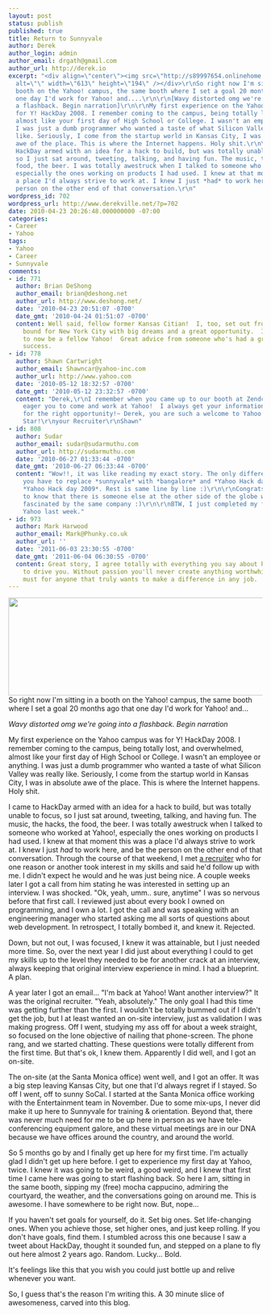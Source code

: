 ```yaml
---
layout: post
status: publish
published: true
title: Return to Sunnyvale
author: Derek
author_login: admin
author_email: drgath@gmail.com
author_url: http://derek.io
excerpt: "<div align=\"center\"><img src=\"http://s89997654.onlinehome.us/screencaps/Flickr_Photo_Download__yahoo-sunnyvale-04-20100618-083757.jpg\"
  alt=\"\" width=\"613\" height=\"194\" /></div>\r\nSo right now I'm sitting in a
  booth on the Yahoo! campus, the same booth where I set a goal 20 months ago that
  one day I'd work for Yahoo! and....\r\n\r\n[Wavy distorted omg we're going into
  a flashback. Begin narration]\r\n\r\nMy first experience on the Yahoo campus was
  for Y! HackDay 2008. I remember coming to the campus, being totally lost, and overwhelmed,
  almost like your first day of High School or College. I wasn't an employee or anything.
  I was just a dumb programmer who wanted a taste of what Silicon Valley was really
  like. Seriously, I come from the startup world in Kansas City, I was in absolute
  awe of the place. This is where the Internet happens. Holy shit.\r\n\r\nI came to
  HackDay armed with an idea for a hack to build, but was totally unable to focus,
  so I just sat around, tweeting, talking, and having fun. The music, the hacks, the
  food, the beer. I was totally awestruck when I talked to someone who worked at Yahoo!,
  especially the ones working on products I had used. I knew at that moment this was
  a place I'd always strive to work at. I knew I just *had* to work here, and be the
  person on the other end of that conversation.\r\n"
wordpress_id: 702
wordpress_url: http://www.derekville.net/?p=702
date: 2010-04-23 20:26:48.000000000 -07:00
categories:
- Career
- Yahoo
tags:
- Yahoo
- Career
- Sunnyvale
comments:
- id: 771
  author: Brian DeShong
  author_email: brian@deshong.net
  author_url: http://www.deshong.net/
  date: '2010-04-23 20:51:07 -0700'
  date_gmt: '2010-04-24 01:51:07 -0700'
  content: Well said, fellow former Kansas Citian!  I, too, set out from Kansas City
    bound for New York City with big dreams and a great opportunity.  It's a pleasure
    to now be a fellow Yahoo!  Great advice from someone who's had a great deal of
    success.
- id: 778
  author: Shawn Cartwright
  author_email: Shawncar@yahoo-inc.com
  author_url: http://www.yahoo.com
  date: '2010-05-12 18:32:57 -0700'
  date_gmt: '2010-05-12 23:32:57 -0700'
  content: "Derek,\r\nI remember when you came up to our booth at Zendcon and how
    eager you to come and work at Yahoo!  I always get your information and waited
    for the right opportunity!~ Derek, you are such a welcome to Yahoo and a Rising
    Star!\r\nyour Recruiter\r\nShawn"
- id: 808
  author: Sudar
  author_email: sudar@sudarmuthu.com
  author_url: http://sudarmuthu.com
  date: '2010-06-27 01:33:44 -0700'
  date_gmt: '2010-06-27 06:33:44 -0700'
  content: "Wow!!, it was like reading my exact story. The only difference is that
    you have to replace *sunnyvale* with *bangalore* and *Yahoo Hack day 2008* with
    *Yahoo Hack day 2009*. Rest is same line by line :)\r\n\r\nCongrats and happy
    to know that there is someone else at the other side of the globe who also got
    fascinated by the same company :)\r\n\r\nBTW, I just completed my first year at
    Yahoo last week."
- id: 973
  author: Mark Harwood
  author_email: Mark@Phunky.co.uk
  author_url: ''
  date: '2011-06-03 23:30:55 -0700'
  date_gmt: '2011-06-04 06:30:55 -0700'
  content: Great story, I agree totally with everything you say about having a goal
    to drive you. Without passion you'll never create anything worthwhile, it's a
    must for anyone that truly wants to make a difference in any job.
---
```

<div align="center"><img src="http://s89997654.onlinehome.us/screencaps/Flickr_Photo_Download__yahoo-sunnyvale-04-20100618-083757.jpg" alt="" width="613" height="194" /></div>
So right now I'm sitting in a booth on the Yahoo! campus, the same booth where I set a goal 20 months ago that one day I'd work for Yahoo! and...

*Wavy distorted omg we're going into a flashback. Begin narration*

My first experience on the Yahoo campus was for Y! HackDay 2008. I remember coming to the campus, being totally lost, and overwhelmed, almost like your first day of High School or College. I wasn't an employee or anything. I was just a dumb programmer who wanted a taste of what Silicon Valley was really like. Seriously, I come from the startup world in Kansas City, I was in absolute awe of the place. This is where the Internet happens. Holy shit.

<!-- more -->

I came to HackDay armed with an idea for a hack to build, but was totally unable to focus, so I just sat around, tweeting, talking, and having fun. The music, the hacks, the food, the beer. I was totally awestruck when I talked to someone who worked at Yahoo!, especially the ones working on products I had used. I knew at that moment this was a place I'd always strive to work at. I knew I just *had* to work here, and be the person on the other end of that conversation.
<a id="more"></a><a id="more-702"></a>
Through the course of that weekend, I met <a href="http://twitter.com/ShawnRecruits4u">a recruiter</a> who for one reason or another took interest in my skills and said he'd follow up with me. I didn't expect he would and he was just being nice. A couple weeks later I got a call from him stating he was interested in setting up an interview. I was shocked. "Ok, yeah, umm.. sure, anytime" I was so nervous before that first call. I reviewed just about every book I owned on programming, and I own a lot. I got the call and was speaking with an engineering manager who started asking me all sorts of questions about web development. In retrospect, I totally bombed it, and knew it. Rejected.

Down, but not out, I was focused, I knew it was attainable, but I just needed more time. So, over the next year I did just about everything I could to get my skills up to the level they needed to be for another crack at an interview, always keeping that original interview experience in mind. I had a blueprint. A plan.

A year later I got an email... "I'm back at Yahoo! Want another interview?" It was the original recruiter. "Yeah, absolutely." The only goal I had this time was getting further than the first. I wouldn't be totally bummed out if I didn't get the job, but I at least wanted an on-site interview, just as validation I was making progress. Off I went, studying my ass off for about a week straight, so focused on the lone objective of nailing that phone-screen. The phone rang, and we started chatting. These questions were totally different from the first time. But that's ok, I knew them. Apparently I did well, and I got an on-site.

The on-site (at the Santa Monica office) went well, and I got an offer. It was a big step leaving Kansas City, but one that I'd always regret if I stayed. So off I went, off to sunny SoCal. I started at the Santa Monica office working with the Entertainment team in November. Due to some mix-ups, I never did make it up here to Sunnyvale for training &amp; orientation. Beyond that, there was never much need for me to be up here in person as we have tele-conferencing equipment galore, and these virtual meetings are in our DNA because we have offices around the country, and around the world.

So 5 months go by and I finally get up here for my first time. I'm actually glad I didn't get up here before. I get to experience my first day at Yahoo, twice. I knew it was going to be weird, a good weird, and I knew that first time I came here was going to start flashing back. So here I am, sitting in the same booth, sipping my (free) mocha cappucino, admiring the courtyard, the weather, and the conversations going on around me. This is awesome. I have somewhere to be right now. But, nope...

If you haven't set goals for yourself, do it. Set big ones. Set life-changing ones. When you achieve those, set higher ones, and just keep rolling. If you don't have goals, find them. I stumbled across this one because I saw a tweet about HackDay, thought it sounded fun, and stepped on a plane to fly out here almost 2 years ago. Random. Lucky... Bold.

It's feelings like this that you wish you could just bottle up and relive whenever you want.

So, I guess that's the reason I'm writing this. A 30 minute slice of awesomeness, carved into this blog.
